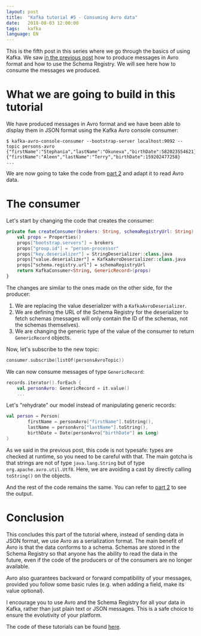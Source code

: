 ```yaml
---
layout: post
title:  "Kafka tutorial #5 - Consuming Avro data"
date:   2018-08-03 12:00:00
tags:   kafka
language: EN
---
```


This is the fifth post in this series where we go through the basics of using Kafka. We saw [in the previous post](/2018/08/02/kafka-tutorial-4-avro-and-schema-registry.html) how to produce messages in Avro format and how to use the Schema Registry. We will see here how to consume the messages we produced.

# What we are going to build in this tutorial

We have produced messages in Avro format and we have been able to display them in JSON format using the Kafka Avro console consumer:

```shell
$ kafka-avro-console-consumer --bootstrap-server localhost:9092 --topic persons-avro
{"firstName":"Stephania","lastName":"Okuneva","birthDate":582023554621}
{"firstName":"Aleen","lastName":"Terry","birthDate":159202477258}
...
```

We are now going to take the code from [part 2](/2018/08/01/kafka-tutorial-2-simple-consumer-in-kotlin.html) and adapt it to read Avro data.

# The consumer

Let's start by changing the code that creates the consumer:

```kotlin
private fun createConsumer(brokers: String, schemaRegistryUrl: String): Consumer<String, GenericRecord> {
    val props = Properties()
    props["bootstrap.servers"] = brokers
    props["group.id"] = "person-processor"
    props["key.deserializer"] = StringDeserializer::class.java
    props["value.deserializer"] = KafkaAvroDeserializer::class.java
    props["schema.registry.url"] = schemaRegistryUrl
    return KafkaConsumer<String, GenericRecord>(props)
}
```

The changes are similar to the ones made on the other side, for the producer:
1. We are replacing the value deserializer with a `KafkaAvroDeserializer`.
2. We are defining the URL of the Schema Registry for the deserializer to fetch schemas (messages will only contain the ID of the schemas, not the schemas themselves).
3. We are changing the generic type of the value of the consumer to return `GenericRecord` objects.

Now, let's subscribe to the new topic:

```kotlin
consumer.subscribe(listOf(personsAvroTopic))
```

We can now consume messages of type `GenericRecord`:

```kotlin
records.iterator().forEach {
    val personAvro: GenericRecord = it.value()
    ...
```

Let's "rehydrate" our model instead of manipulating generic records:

```kotlin
val person = Person(
        firstName = personAvro["firstName"].toString(),
        lastName = personAvro["lastName"].toString(),
        birthDate = Date(personAvro["birthDate"] as Long)
)
```

As we said in the previous post, this code is not typesafe: types are checked at runtime, so you need to be careful with that. The main gotcha is that strings are not of type `java.lang.String` but of type `org.apache.avro.util.Utf8`. Here, we are avoiding a cast by directly calling `toString()` on the objects.

And the rest of the code remains the same. You can refer to [part 2](/2018/08/01/kafka-tutorial-2-simple-consumer-in-kotlin.html) to see the output.

# Conclusion

This concludes this part of the tutorial where, instead of sending data in JSON format, we use Avro as a serialization format. The main benefit of Avro is that the data conforms to a schema. Schemas are stored in the Schema Registry so that anyone has the ability to read the data in the future, even if the code of the producers or of the consumers are no longer available.

Avro also guarantees backward or forward compatibility of your messages, provided you follow some basic rules (e.g. when adding a field, make its value optional).

I encourage you to use Avro and the Schema Registry for all your data in Kafka, rather than just plain text or JSON messages. This is a safe choice to ensure the evolutivity of your platform.

The code of these tutorials can be found [here](https://github.com/aseigneurin/kafka-tutorials).
